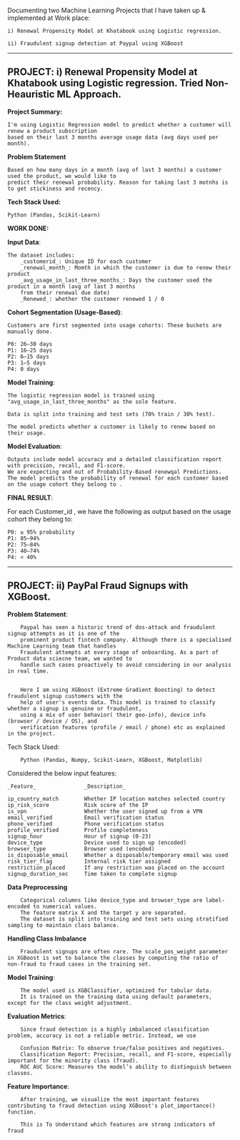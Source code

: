Documenting two Machine Learning Projects that I have taken up & implemented at Work place:

    i) Renewal Propensity Model at Khatabook using Logistic regression.

    ii) Fraudulent signup detection at Paypal using XGBoost

--------------------------------------------------------------------------------------------------------------------------------
**PROJECT:** 
    i) Renewal Propensity Model at Khatabook using Logistic regression. Tried Non-Heauristic ML Approach.
--------------------------------------------------------------------------------------------------------------------------------

**Project Summary:**

    I'm using Logistic Regression model to predict whether a customer will renew a product subscription
    based on their last 3 months average usage data (avg days used per month).

**Problem Statement**

    Based on how many days in a month (avg of last 3 months) a customer used the product, we would like to
    predict their renewal probability. Reason for taking last 3 motnhs is to get stickiness and recency.

**Tech Stack Used:**

    Python (Pandas, Scikit-Learn)

**WORK DONE:**

  **Input Data**:

    The dataset includes:
        _customerid_: Unique ID for each customer
        _renewal_month_: Momth in which the customer is due to renew their product
        _avg_usage_in_last_three_months_: Days the customer used the product in a month (avg of last 3 months 
        from their renewal due date)
        _Renewed_: whether the customer renewed 1 / 0

**Cohort Segmentation (Usage-Based)**:

    Customers are first segmented into usage cohorts: These buckets are manually done.

    P0: 26–30 days
    P1: 16–25 days
    P2: 6–15 days
    P3: 1–5 days
    P4: 0 days

**Model Training**:

    The logistic regression model is trained using "avg_usage_in_last_three_months" as the sole feature.
    
    Data is split into training and test sets (70% train / 30% test).
    
    The model predicts whether a customer is likely to renew based on their usage.

**Model Evaluation**:

    Outputs include model accuracy and a detailed classification report with precision, recall, and F1-score.
    We are expecting and out of Probability-Based renewqal Predictions.
    The model predicts the probability of renewal for each customer based on the usage cohort they belong to .

**FINAL RESULT**: 

For each Customer_id , we have the following as output based on the usage cohort they belong to:

    P0: ≥ 95% probability
    P1: 85–94%
    P2: 75–84%
    P3: 40–74%
    P4: < 40%

--------------------------------------------------------------------------------------------------------------------------------
**PROJECT:** 
    ii) PayPal Fraud Signups with XGBoost.
--------------------------------------------------------------------------------------------------------------------------------

**Problem Statement**:

        Paypal has seen a historic trend of dos-attack and fraudulent signup attempts as it is one of the 
        prominent product fintech company. Although there is a specialised Machine Learning team that handles
        Fraudulent attempts at every stage of onboarding. As a part of Product data sciecne team, we wanted to
        handle such cases proactively to avoid considering in our analysis in real time.


        Here I am using XGBoost (Extreme Gradient Boosting) to detect fraudulent signup customers with the
        help of user's events data. This model is trained to classify whether a signup is genuine or fraudulent,
        using a mix of user behavior( their geo-info), device info (browser / device / OS), and
        verification features (profile / email / phone) etc as explained in the project.

Tech Stack Used:
        
        Python (Pandas, Numpy, Scikit-Learn, XGBoost, Matplotlib)

Considered the below input features:

    _Feature_              	_Description_
    
    ip_country_match	    Whether IP location matches selected country
    ip_risk_score	        Risk score of the IP
    is_vpn	                Whether the user signed up from a VPN
    email_verified	        Email verification status
    phone_verified	        Phone verification status
    profile_verified	    Profile completeness
    signup_hour	            Hour of signup (0-23)
    device_type	            Device used to sign up (encoded)
    browser_type	        Browser used (encoded)
    is_disposable_email	    Whether a disposable/temporary email was used
    risk_tier_flag	        Internal risk tier assigned
    restriction_placed	    If any restriction was placed on the account
    signup_duration_sec	    Time taken to complete signup


**Data Preprocessing**

        Categorical columns like device_type and browser_type are label-encoded to numerical values.
        The feature matrix X and the target y are separated.
        The dataset is split into training and test sets using stratified sampling to maintain class balance.


**Handling Class Imbalance**
        
        Fraudulent signups are often rare. The scale_pos_weight parameter in XGBoost is set to balance the classes by computing the ratio of non-fraud to fraud cases in the training set.


**Model Training**:

        The model used is XGBClassifier, optimized for tabular data.
        It is trained on the training data using default parameters, except for the class weight adjustment.


**Evaluation Metrics**:
        
        Since fraud detection is a highly imbalanced classification problem, accuracy is not a reliable metric. Instead, we use
        
        Confusion Matrix: To observe true/false positives and negatives.
        Classification Report: Precision, recall, and F1-score, especially important for the minority class (fraud).
        ROC AUC Score: Measures the model’s ability to distinguish between classes.


**Feature Importance**:

        After training, we visualize the most important features contributing to fraud detection using XGBoost's plot_importance() function.

        This is To Understand which features are strong indicators of fraud
